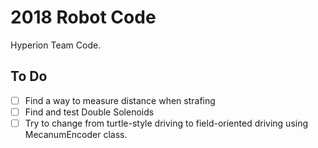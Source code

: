 # 2018 Robot Code
Hyperion Team Code.

## To Do
- [ ] Find a way to measure distance when strafing
- [ ] Find and test Double Solenoids
- [ ] Try to change from turtle-style driving to field-oriented driving using MecanumEncoder class.